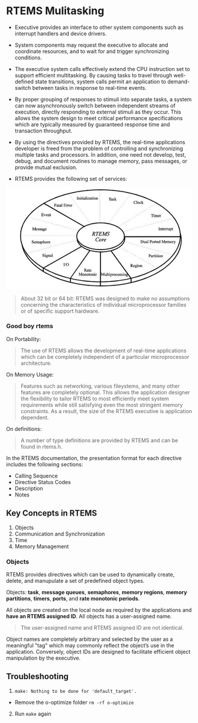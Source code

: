 # RTEMS Mulitasking

* Executive provides an interface to other system components such as interrupt
  handlers and device drivers. 

* System components may request the executive to allocate and coordinate
resources, and to wait for and trigger synchronizing conditions. 

* The executive system calls effectively extend the CPU instruction set to
  support efficient multitasking. By causing tasks to travel through
  well-defined state transitions, system calls permit an application to
  demand-switch between tasks in response to real-time events.

* By proper grouping of responses to stimuli into separate tasks, a system can
  now asynchronously switch between independent streams of execution, directly
  responding to external stimuli as they occur. This allows the system design
  to meet critical performance specifications which are typically measured by
  guaranteed response time and transaction throughput.

* By using the directives provided by RTEMS, the real-time applications
  developer is freed from the problem of controlling and synchronizing multiple
  tasks and processors. In addition, one need not develop, test, debug, and
  document routines to manage memory, pass messages, or provide mutual
  exclusion. 

* RTEMS provides the following set of services:

![Image](files/images/rtemsservices.jpg)

> About 32 bit or 64 bit:
> RTEMS was designed to make no assumptions concerning the characteristics of
> individual microprocessor families or of specific support hardware. 

### Good boy rtems

On Portability:
> The use of RTEMS allows the development of real-time applications which can
> be completely independent of a particular microprocessor architecture.

On Memory Usage:
> Features such as networking, various fileystems, and many other features are
> completely optional. This allows the application designer the flexibility to
> tailor RTEMS to most efficiently meet system requirements while still
> satisfying even the most stringent memory constraints. As a result, the size
> of the RTEMS executive is application dependent.

On definitions:
> A number of type definitions are provided by RTEMS and can be found in
> rtems.h.

In the RTEMS documentation, the presentation format for each directive includes 
the following sections:
* Calling Sequence
* Directive Status Codes
* Description
* Notes

## Key Concepts in RTEMS

1. Objects
2. Communication and Synchronization
3. Time
4. Memory Management

### Objects

RTEMS provides directives which can be used to dynamically create, delete, and
manupulate a set of predefined object types.

Objects: **task**, **message queues**, **semaphores**, **memory regions**, 
**memory partitions**, **timers**, **ports**, and **rate monotonic periods**.

All objects are created on the local node as required by the applications and
**have an RTEMS assigned ID**. All objects has a user-assigned name.
> The user-assigned name and RTEMS assigned ID are not identical.

Object names are completely arbitrary and selected by the user as a meaningful
"tag" which may commonly reflect the object’s use in the application.
Conversely, object IDs are designed to facilitate efficient object manipulation
by the executive.



## Troubleshooting
1. `make: Nothing to be done for 'default_target'.`
- Remove the o-optimize folder `rm -rf o-optimize`
2. Run `make` again

